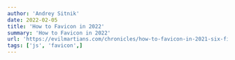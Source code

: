```yaml
---
author: 'Andrey Sitnik'
date: 2022-02-05
title: 'How to Favicon in 2022'
summary: 'How to Favicon in 2022'
url: 'https://evilmartians.com/chronicles/how-to-favicon-in-2021-six-files-that-fit-most-needs'
tags: ['js', 'favicon',]
---
```

